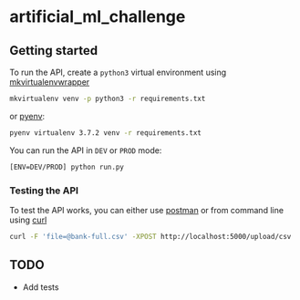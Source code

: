 # artificial_ml_challenge

## Getting started

To run the API, create a `python3` virtual environment using [mkvirtualenvwrapper](https://virtualenvwrapper.readthedocs.io/en/latest/)

```bash
mkvirtualenv venv -p python3 -r requirements.txt
```

or [pyenv](https://github.com/pyenv/pyenv):

```bash
pyenv virtualenv 3.7.2 venv -r requirements.txt
```

You can run the API in `DEV` or `PROD` mode:

```bash
[ENV=DEV/PROD] python run.py
```

### Testing the API

To test the API works, you can either use [postman](https://www.getpostman.com/) or from
command line using [curl](https://curl.haxx.se/)

```bash
curl -F 'file=@bank-full.csv' -XPOST http://localhost:5000/upload/csv
```


## TODO

* Add tests



